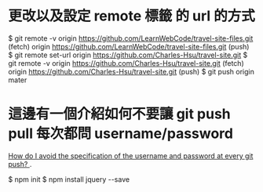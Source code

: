 # 更改以及設定 remote 標籤 的 url 的方式

$ git remote -v
origin	https://github.com/LearnWebCode/travel-site-files.git (fetch)
origin	https://github.com/LearnWebCode/travel-site-files.git (push)
$ git remote set-url origin https://github.com/Charles-Hsu/travel-site.git
$ git remote -v
origin	https://github.com/Charles-Hsu/travel-site.git (fetch)
origin	https://github.com/Charles-Hsu/travel-site.git (push)
$ git push origin mater

# 這邊有一個介紹如何不要讓 git push pull 每次都問 username/password
[How do I avoid the specification of the username and password at every git push?
](https://stackoverflow.com/a/8588786).

$ npm init
$ npm install jquery --save